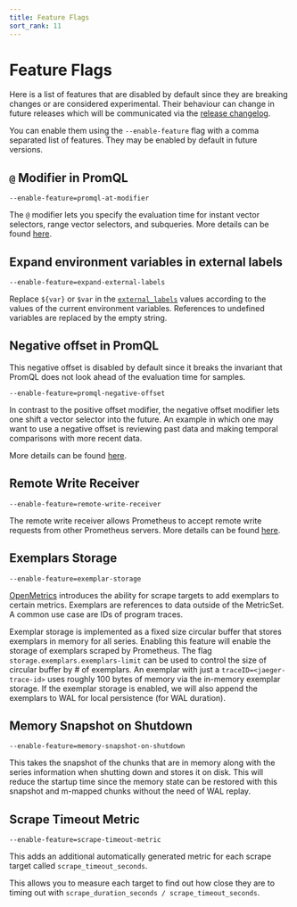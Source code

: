 ```yaml
---
title: Feature Flags
sort_rank: 11
---
```


# Feature Flags

Here is a list of features that are disabled by default since they are breaking changes or are considered experimental.
Their behaviour can change in future releases which will be communicated via the [release changelog](https://github.com/prometheus/prometheus/blob/main/CHANGELOG.md).

You can enable them using the `--enable-feature` flag with a comma separated list of features.
They may be enabled by default in future versions.

## `@` Modifier in PromQL

`--enable-feature=promql-at-modifier`

The `@` modifier lets you specify the evaluation time for instant vector selectors,
range vector selectors, and subqueries. More details can be found [here](querying/basics.md#modifier).

## Expand environment variables in external labels

`--enable-feature=expand-external-labels`

Replace `${var}` or `$var` in the [`external_labels`](configuration/configuration.md#configuration-file)
values according to the values of the current environment variables. References
to undefined variables are replaced by the empty string.

## Negative offset in PromQL

This negative offset is disabled by default since it breaks the invariant
that PromQL does not look ahead of the evaluation time for samples.

`--enable-feature=promql-negative-offset`

In contrast to the positive offset modifier, the negative offset modifier lets
one shift a vector selector into the future.  An example in which one may want
to use a negative offset is reviewing past data and making temporal comparisons
with more recent data.

More details can be found [here](querying/basics.md#offset-modifier).

## Remote Write Receiver

`--enable-feature=remote-write-receiver`

The remote write receiver allows Prometheus to accept remote write requests from other Prometheus servers. More details can be found [here](storage.md#overview).

## Exemplars Storage

`--enable-feature=exemplar-storage`

[OpenMetrics](https://github.com/OpenObservability/OpenMetrics/blob/main/specification/OpenMetrics.md#exemplars) introduces the ability for scrape targets to add exemplars to certain metrics. Exemplars are references to data outside of the MetricSet. A common use case are IDs of program traces.

Exemplar storage is implemented as a fixed size circular buffer that stores exemplars in memory for all series. Enabling this feature will enable the storage of exemplars scraped by Prometheus. The flag `storage.exemplars.exemplars-limit` can be used to control the size of circular buffer by # of exemplars. An exemplar with just a `traceID=<jaeger-trace-id>` uses roughly 100 bytes of memory via the in-memory exemplar storage. If the exemplar storage is enabled, we will also append the exemplars to WAL for local persistence (for WAL duration).

## Memory Snapshot on Shutdown

`--enable-feature=memory-snapshot-on-shutdown`

This takes the snapshot of the chunks that are in memory along with the series information when shutting down and stores
it on disk. This will reduce the startup time since the memory state can be restored with this snapshot and m-mapped 
chunks without the need of WAL replay.

## Scrape Timeout Metric

`--enable-feature=scrape-timeout-metric`

This adds an additional automatically generated metric for each scrape target called `scrape_timeout_seconds`.

This allows you to measure each target to find out how close they are to timing out with `scrape_duration_seconds / scrape_timeout_seconds`.
